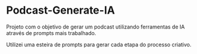 # Podcast-Generate-IA
Projeto com o objetivo de gerar um podcast utilizando ferramentas de IA através de prompts mais trabalhado.

Utilizei uma esteira de prompts para gerar cada etapa do processo criativo.
